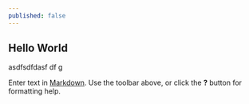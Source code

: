 ```yaml
---
published: false
---
```


## Hello World
asdfsdfdasf df g

Enter text in [Markdown](http://daringfireball.net/projects/markdown/). Use the toolbar above, or click the **?** button for formatting help.
